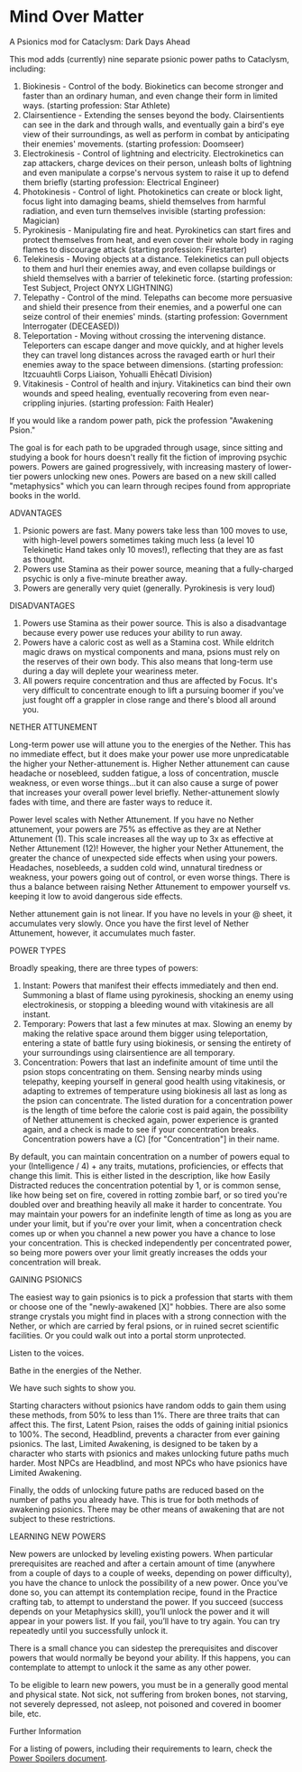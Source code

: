 # Mind Over Matter
A Psionics mod for Cataclysm: Dark Days Ahead

This mod adds (currently) nine separate psionic power paths to Cataclysm, including:

1) Biokinesis - Control of the body. Biokinetics can become stronger and faster than an ordinary human, and even change their form in limited ways. (starting profession: Star Athlete)
2) Clairsentience - Extending the senses beyond the body. Clairsentients can see in the dark and through walls, and eventually gain a bird's eye view of their surroundings, as well as perform in combat by anticipating their enemies' movements. (starting profession: Doomseer)
3) Electrokinesis - Control of lightning and electricity. Electrokinetics can zap attackers, charge devices on their person, unleash bolts of lightning and even manipulate a corpse's nervous system to raise it up to defend them briefly (starting profession: Electrical Engineer)
4) Photokinesis - Control of light. Photokinetics can create or block light, focus light into damaging beams, shield themselves from harmful radiation, and even turn themselves invisible (starting profession: Magician)
5) Pyrokinesis - Manipulating fire and heat. Pyrokinetics can start fires and protect themselves from heat, and even cover their whole body in raging flames to discourage attack (starting profession: Firestarter)
6) Telekinesis - Moving objects at a distance. Telekinetics can pull objects to them and hurl their enemies away, and even collapse buildings or shield themselves with a barrier of telekinetic force. (starting profession: Test Subject, Project ONYX LIGHTNING)
7) Telepathy - Control of the mind. Telepaths can become more persuasive and shield their presence from their enemies, and a powerful one can seize control of their enemies' minds. (starting profession: Government Interrogater (DECEASED))
8) Teleportation - Moving without crossing the intervening distance. Teleporters can escape danger and move quickly, and at higher levels they can travel long distances across the ravaged earth or hurl their enemies away to the space between dimensions. (starting profession: Itzcuauhtli Corps Liaison, Yohualli Ehēcatl Division)
9) Vitakinesis - Control of health and injury. Vitakinetics can bind their own wounds and speed healing, eventually recovering from even near-crippling injuries. (starting profession: Faith Healer)

If you would like a random power path, pick the profession "Awakening Psion."

The goal is for each path to be upgraded through usage, since sitting and studying a book for hours doesn't really fit the fiction of improving psychic powers. Powers are gained progressively, with increasing mastery of lower-tier powers unlocking new ones. Powers are based on a new skill called "metaphysics" which you can learn through recipes found from appropriate books in the world. 

ADVANTAGES

1) Psionic powers are fast. Many powers take less than 100 moves to use, with high-level powers sometimes taking much less (a level 10 Telekinetic Hand takes only 10 moves!), reflecting that they are as fast as thought.
2) Powers use Stamina as their power source, meaning that a fully-charged psychic is only a five-minute breather away. 
3) Powers are generally very quiet (generally. Pyrokinesis is very loud)

DISADVANTAGES

1) Powers use Stamina as their power source. This is also a disadvantage because every power use reduces your ability to run away.
2) Powers have a caloric cost as well as a Stamina cost.  While eldritch magic draws on mystical components and mana, psions must rely on the reserves of their own body. This also means that long-term use during a day will deplete your weariness meter.
3) All powers require concentration and thus are affected by Focus. It's very difficult to concentrate enough to lift a pursuing boomer if you've just fought off a grappler in close range and there's blood all around you.

NETHER ATTUNEMENT

Long-term power use will attune you to the energies of the Nether. This has no immediate effect, but it does make your power use more unpredicatable the higher your Nether-attunement is. Higher Nether attunement can cause headache or nosebleed, sudden fatigue, a loss of concentration, muscle weakness, or even worse things...but it can also cause a surge of power that increases your overall power level briefly.  Nether-attunement slowly fades with time, and there are faster ways to reduce it.

Power level scales with Nether Attunement.  If you have no Nether attunement, your powers are 75% as effective as they are at Nether Attunement (1). This scale increases all the way up to 3x as effective at Nether Attunement (12)!  However, the higher your Nether Attunement, the greater the chance of unexpected side effects when using your powers.  Headaches, nosebleeds, a sudden cold wind, unnatural tiredness or weakness, your powers going out of control, or even worse things.  There is thus a balance between raising Nether Attunement to empower yourself vs. keeping it low to avoid dangerous side effects.

Nether attunement gain is not linear.  If you have no levels in your @ sheet, it accumulates very slowly.  Once you have the first level of Nether Attunement, however, it accumulates much faster. 

POWER TYPES

Broadly speaking, there are three types of powers:

1) Instant: Powers that manifest their effects immediately and then end. Summoning a blast of flame using pyrokinesis, shocking an enemy using electrokinesis, or stopping a bleeding wound with vitakinesis are all instant.
2) Temporary: Powers that last a few minutes at max. Slowing an enemy by making the relative space around them bigger using teleportation, entering a state of battle fury using biokinesis, or sensing the entirety of your surroundings using clairsentience are all temporary.
3) Concentration: Powers that last an indefinite amount of time until the psion stops concentrating on them. Sensing nearby minds using telepathy, keeping yourself in general good health using vitakinesis, or adapting to extremes of temperature using biokinesis all last as long as the psion can concentrate.  The listed duration for a concentration power is the length of time before the calorie cost is paid again, the possibility of Nether attunement is checked again, power experience is granted again, and a check is made to see if your concentration breaks.  Concentration powers have a (C) [for "Concentration"] in their name.

By default, you can maintain concentration on a number of powers equal to your (Intelligence / 4) + any traits, mutations, proficiencies, or effects that change this limit. This is either listed in the description, like how Easily Distracted reduces the concentration potential by 1, or is common sense, like how being set on fire, covered in rotting zombie barf, or so tired you're doubled over and breathing heavily all make it harder to concentrate.  You may maintain your powers for an indefinite length of time as long as you are under your limit, but if you're over your limit, when a concentration check comes up or when you channel a new power you have a chance to lose your concentration. This is checked independently per concentrated power, so being more powers over your limit greatly increases the odds your concentration will break. 

GAINING PSIONICS

The easiest way to gain psionics is to pick a profession that starts with them or choose one of the "newly-awakened [X]" hobbies. There are also some strange crystals you might find in places with a strong connection with the Nether, or which are carried by feral psions, or in ruined secret scientific facilities. Or you could walk out into a portal storm unprotected.

Listen to the voices.

Bathe in the energies of the Nether.

We have such sights to show you. 

Starting characters without psionics have random odds to gain them using these methods, from 50% to less than 1%. There are three traits that can affect this. The first, Latent Psion, raises the odds of gaining initial psionics to 100%. The second, Headblind, prevents a character from ever gaining psionics. The last, Limited Awakening, is designed to be taken by a character who starts with psionics and makes unlocking future paths much harder. Most NPCs are Headblind, and most NPCs who have psionics have Limited Awakening.

Finally, the odds of unlocking future paths are reduced based on the number of paths you already have. This is true for both methods of awakening psionics. There may be other means of awakening that are not subject to these restrictions. 

LEARNING NEW POWERS

New powers are unlocked by leveling existing powers. When particular prerequisites are reached and after a certain amount of time (anywhere from a couple of days to a couple of weeks, depending on power difficulty), you have the chance to unlock the possibility of a new power. Once you’ve done so, you can attempt its contemplation recipe, found in the Practice crafting tab, to attempt to understand the power. If you succeed (success depends on your Metaphysics skill), you’ll unlock the power and it will appear in your powers list. If you fail, you’ll have to try again. You can try repeatedly until you successfully unlock it. 

There is a small chance you can sidestep the prerequisites and discover powers that would normally be beyond your ability. If this happens, you can contemplate to attempt to unlock it the same as any other power. 

To be eligible to learn new powers, you must be in a generally good mental and physical state. Not sick, not suffering from broken bones, not starving, not severely depressed, not asleep, not poisoned and covered in boomer bile, etc.

Further Information

For a listing of powers, including their requirements to learn, check the [Power Spoilers document](https://github.com/CleverRaven/Cataclysm-DDA/blob/master/data/mods/MindOverMatter/PowerDescriptionSpoilers.md).



